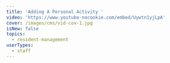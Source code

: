 ```yaml
---
title: 'Adding A Personal Activity '
video: 'https://www.youtube-nocookie.com/embed/Uywtn1yjLpA'
cover: /images/cms/vid-cov-1.jpg
isNew: false
topics:
  - resident-management
userTypes:
  - staff
---
```

